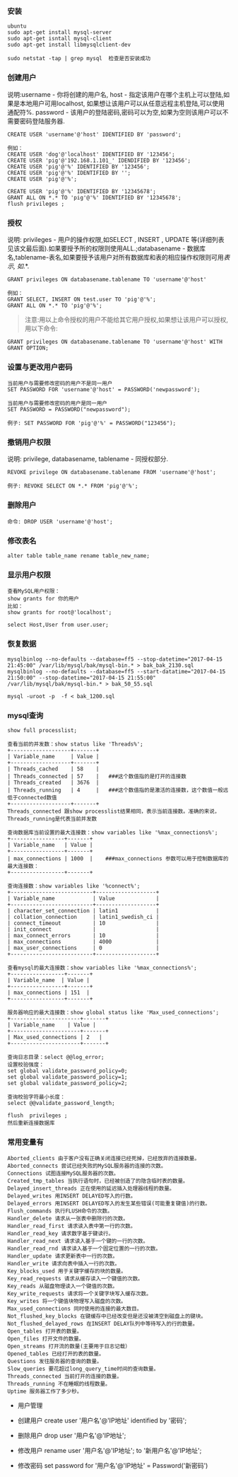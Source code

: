 ### 安装
```
ubuntu
sudo apt-get install mysql-server
sudo apt-get isntall mysql-client
sudo apt-get install libmysqlclient-dev

sudo netstat -tap | grep mysql  检查是否安装成功
```


### 创建用户

说明:username - 你将创建的用户名, host - 指定该用户在哪个主机上可以登陆,如果是本地用户可用localhost, 如果想让该用户可以从任意远程主机登陆,可以使用通配符%. password - 该用户的登陆密码,密码可以为空,如果为空则该用户可以不需要密码登陆服务器.

```mysql
CREATE USER 'username'@'host' IDENTIFIED BY 'password'; 

例如：
CREATE USER 'dog'@'localhost' IDENTIFIED BY '123456'; 
CREATE USER 'pig'@'192.168.1.101_' IDENDIFIED BY '123456'; 
CREATE USER 'pig'@'%' IDENTIFIED BY '123456'; 
CREATE USER 'pig'@'%' IDENTIFIED BY ''; 
CREATE USER 'pig'@'%';

CREATE USER 'pig'@'%' IDENTIFIED BY '12345678';
GRANT ALL ON *.* TO 'pig'@'%' IDENTIFIED BY '12345678';
flush privileges ;
```


### 授权

说明: privileges - 用户的操作权限,如SELECT , INSERT , UPDATE 等(详细列表见该文最后面).如果要授予所的权限则使用ALL.;databasename - 数据库名,tablename-表名,如果要授予该用户对所有数据库和表的相应操作权限则可用*表示, 如*.*. 

```mysql
GRANT privileges ON databasename.tablename TO 'username'@'host' 

例如：
GRANT SELECT, INSERT ON test.user TO 'pig'@'%'; 
GRANT ALL ON *.* TO 'pig'@'%'; 

```

> 注意:用以上命令授权的用户不能给其它用户授权,如果想让该用户可以授权,用以下命令:

```mysql
GRANT privileges ON databasename.tablename TO 'username'@'host' WITH GRANT OPTION; 
```

### 设置与更改用户密码 

```mysql
当前用户与需要修改密码的用户不是同一用户
SET PASSWORD FOR 'username'@'host' = PASSWORD('newpassword');

当前用户与需要修改密码的用户是同一用户
SET PASSWORD = PASSWORD("newpassword");

例子: SET PASSWORD FOR 'pig'@'%' = PASSWORD("123456"); 
```

### 撤销用户权限 

说明: privilege, databasename, tablename - 同授权部分. 

```mysql
REVOKE privilege ON databasename.tablename FROM 'username'@'host'; 

例子: REVOKE SELECT ON *.* FROM 'pig'@'%';
```

### 删除用户

```mysql
命令: DROP USER 'username'@'host'; 
```

### 修改表名
```mysql
alter table table_name rename table_new_name;
```

### 显示用户权限
```mysql
查看MySQL用户权限：
show grants for 你的用户
比如：
show grants for root@'localhost';

select Host,User from user.user;
```


### 恢复数据
```mysql
mysqlbinlog --no-defaults --database=ff5 --stop-datetime="2017-04-15 21:45:00" /var/lib/mysql/bak/mysql-bin.* > bak_bak_2130.sql
mysqlbinlog --no-defaults --database=ff5 --start-datatime="2017-04-15 21:50:00" --stop-datetime="2017-04-15 21:55:00" /var/lib/mysql/bak/mysql-bin.* > bak_50_55.sql

mysql -uroot -p  -f < bak_1200.sql
```


### mysql查询

```mysql
show full processlist;

查看当前的并发数：show status like 'Threads%';
+-------------------+-------+
| Variable_name     | Value |
+-------------------+-------+
| Threads_cached    | 58    |
| Threads_connected | 57    |   ###这个数值指的是打开的连接数
| Threads_created   | 3676  |
| Threads_running   | 4     |   ###这个数值指的是激活的连接数，这个数值一般远低于connected数值
+-------------------+-------+
Threads_connected 跟show processlist结果相同，表示当前连接数。准确的来说，Threads_running是代表当前并发数

查询数据库当前设置的最大连接数：show variables like '%max_connections%';
+-----------------+-------+
| Variable_name   | Value |
+-----------------+-------+
| max_connections | 1000  |    ###max_connections 参数可以用于控制数据库的最大连接数：
+-----------------+-------+

查询连接数：show variables like '%connect%';
+--------------------------+-------------------+
| Variable_name            | Value             |
+--------------------------+-------------------+
| character_set_connection | latin1            | 
| collation_connection     | latin1_swedish_ci | 
| connect_timeout          | 10                | 
| init_connect             |                   | 
| max_connect_errors       | 10                | 
| max_connections          | 4000              | 
| max_user_connections     | 0                 | 
+--------------------------+-------------------+

查看mysql的最大连接数：show variables like '%max_connections%';
+-----------------+-------+
| Variable_name  | Value |
+-----------------+-------+
| max_connections | 151  |
+-----------------+-------+

服务器响应的最大连接数：show global status like 'Max_used_connections';
+----------------------+-------+
| Variable_name    | Value |
+----------------------+-------+
| Max_used_connections | 2   |
+----------------------+-------+
```

```mysql
查询日志目录：select @@log_error;
设置校验强度：
set global validate_password_policy=0;
set global validate_password_policy=1;
set global validate_password_policy=2;

查询校验字符最小长度：
select @@validate_password_length;

flush  privileges ;
然后重新连接数据库
```


### 常用变量有
```
Aborted_clients 由于客户没有正确关闭连接已经死掉，已经放弃的连接数量。
Aborted_connects 尝试已经失败的MySQL服务器的连接的次数。
Connections 试图连接MySQL服务器的次数。
Created_tmp_tables 当执行语句时，已经被创造了的隐含临时表的数量。
Delayed_insert_threads 正在使用的延迟插入处理器线程的数量。
Delayed_writes 用INSERT DELAYED写入的行数。
Delayed_errors 用INSERT DELAYED写入的发生某些错误(可能重复键值)的行数。
Flush_commands 执行FLUSH命令的次数。
Handler_delete 请求从一张表中删除行的次数。
Handler_read_first 请求读入表中第一行的次数。
Handler_read_key 请求数字基于键读行。
Handler_read_next 请求读入基于一个键的一行的次数。
Handler_read_rnd 请求读入基于一个固定位置的一行的次数。
Handler_update 请求更新表中一行的次数。
Handler_write 请求向表中插入一行的次数。
Key_blocks_used 用于关键字缓存的块的数量。
Key_read_requests 请求从缓存读入一个键值的次数。
Key_reads 从磁盘物理读入一个键值的次数。
Key_write_requests 请求将一个关键字块写入缓存次数。
Key_writes 将一个键值块物理写入磁盘的次数。
Max_used_connections 同时使用的连接的最大数目。
Not_flushed_key_blocks 在键缓存中已经改变但是还没被清空到磁盘上的键块。
Not_flushed_delayed_rows 在INSERT DELAY队列中等待写入的行的数量。
Open_tables 打开表的数量。
Open_files 打开文件的数量。
Open_streams 打开流的数量(主要用于日志记载）
Opened_tables 已经打开的表的数量。
Questions 发往服务器的查询的数量。
Slow_queries 要花超过long_query_time时间的查询数量。
Threads_connected 当前打开的连接的数量。
Threads_running 不在睡眠的线程数量。
Uptime 服务器工作了多少秒。
```

- 用户管理　　

- 创建用户
    create user '用户名'@'IP地址' identified by '密码';
- 删除用户
    drop user '用户名'@'IP地址';
- 修改用户
    rename user '用户名'@'IP地址'; to '新用户名'@'IP地址';
- 修改密码
    set password for '用户名'@'IP地址' = Password('新密码')
